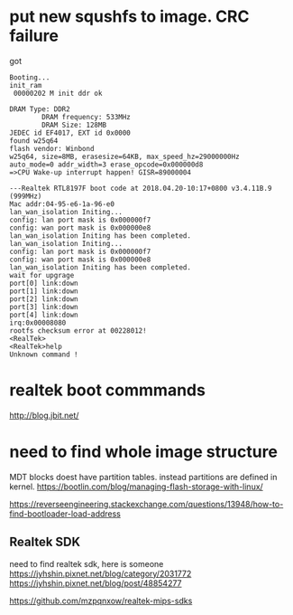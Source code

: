 

# put new squshfs to image. CRC failure
got 
```
Booting...
init_ram
 00000202 M init ddr ok

DRAM Type: DDR2
        DRAM frequency: 533MHz
        DRAM Size: 128MB
JEDEC id EF4017, EXT id 0x0000
found w25q64
flash vendor: Winbond
w25q64, size=8MB, erasesize=64KB, max_speed_hz=29000000Hz
auto_mode=0 addr_width=3 erase_opcode=0x000000d8
=>CPU Wake-up interrupt happen! GISR=89000004 
 
---Realtek RTL8197F boot code at 2018.04.20-10:17+0800 v3.4.11B.9 (999MHz)
Mac addr:04-95-e6-1a-96-e0
lan_wan_isolation Initing...
config: lan port mask is 0x000000f7
config: wan port mask is 0x000000e8
lan_wan_isolation Initing has been completed.
lan_wan_isolation Initing...
config: lan port mask is 0x000000f7
config: wan port mask is 0x000000e8
lan_wan_isolation Initing has been completed.
wait for upgrage
port[0] link:down
port[1] link:down
port[2] link:down
port[3] link:down
port[4] link:down
irq:0x00008080
rootfs checksum error at 00228012!
<RealTek>
<RealTek>help
Unknown command !
```
# realtek boot commmands
http://blog.jbit.net/ 

# need to find whole image structure

MDT blocks doest have partition tables. instead partitions are defined in kernel.
https://bootlin.com/blog/managing-flash-storage-with-linux/


https://reverseengineering.stackexchange.com/questions/13948/how-to-find-bootloader-load-address


## Realtek SDK
need to find realtek sdk, here is someone 
https://jyhshin.pixnet.net/blog/category/2031772  
https://jyhshin.pixnet.net/blog/post/48854277

https://github.com/mzpqnxow/realtek-mips-sdks 




